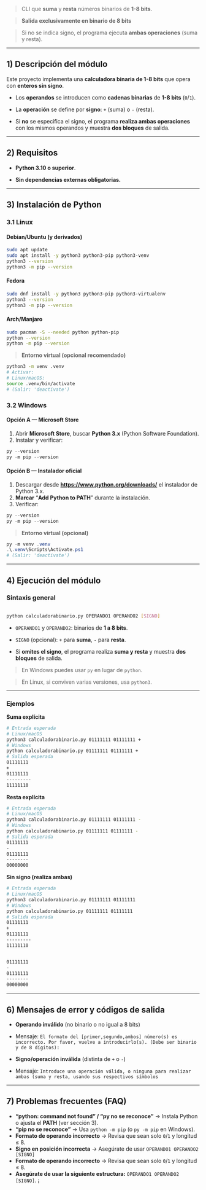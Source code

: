 > CLI que **suma** y **resta** números binarios de **1-8 bits**.

> **Salida exclusivamente en binario de 8 bits**

> Si no se indica signo, el programa ejecuta **ambas operaciones** (suma y resta).

---
## 1) Descripción del módulo

  

Este proyecto implementa una **calculadora binaria de 1-8 bits** que opera con **enteros sin signo**.

- Los **operandos** se introducen como **cadenas binarias** de **1-8 bits** (`0`/`1`).

- La **operación** se define por **signo**: `+` (suma) o `-` (resta).

- Si **no** se especifica el signo, el programa **realiza ambas operaciones** con los mismos operandos y muestra **dos bloques** de salida.

---
## 2) Requisitos

- **Python 3.10 o superior**.

- **Sin dependencias externas obligatorias.**
---

## 3) Instalación de Python

### 3.1 Linux

#### Debian/Ubuntu (y derivados)
```bash
sudo apt update
sudo apt install -y python3 python3-pip python3-venv
python3 --version
python3 -m pip --version
```

#### Fedora
```bash
sudo dnf install -y python3 python3-pip python3-virtualenv
python3 --version
python3 -m pip --version
```

#### Arch/Manjaro
```bash
sudo pacman -S --needed python python-pip
python --version
python -m pip --version
```

> **Entorno virtual (opcional recomendado)**
```bash
python3 -m venv .venv
# Activar:
# Linux/macOS:
source .venv/bin/activate
# (Salir: 'deactivate')
```

### 3.2 Windows

#### Opción A — Microsoft Store
1. Abrir **Microsoft Store**, buscar **Python 3.x** (Python Software Foundation).
2. Instalar y verificar:
```powershell
py --version
py -m pip --version
```

#### Opción B — Instalador oficial
1. Descargar desde **https://www.python.org/downloads/** el instalador de Python 3.x.
2. **Marcar** “**Add Python to PATH**” durante la instalación.
3. Verificar:
```powershell
py --version
py -m pip --version
```

> **Entorno virtual (opcional)**
```powershell
py -m venv .venv
.\.venv\Scripts\Activate.ps1
# (Salir: 'deactivate')
```

---

## 4) Ejecución del módulo

  

### Sintaxis general

```bash

python calculadorabinario.py OPERANDO1 OPERANDO2 [SIGNO]

```

- `OPERANDO1` y `OPERANDO2`: binarios de **1 a 8 bits**.

- `SIGNO` (opcional): `+` para **suma**, `-` para **resta**.

- Si **omites el signo**, el programa realiza **suma y resta** y muestra **dos bloques** de salida.

  

> En Windows puedes usar `py` en lugar de `python`.

> En Linux, si conviven varias versiones, usa `python3`.

---
### Ejemplos

**Suma explícita**

```bash
# Entrada esperada
# Linux/macOS
python3 calculadorabinario.py 01111111 01111111 +
# Windows
python calculadorabinario.py 01111111 01111111 +
# Salida esperada
01111111
+
01111111
---------
11111110
```

**Resta explícita**

```bash
# Entrada esperada
# Linux/macOS
python3 calculadorabinario.py 01111111 01111111 -
# Windows
python calculadorabinario.py 01111111 01111111 -
# Salida esperada
01111111
-
01111111
--------
00000000
```

**Sin signo (realiza ambas)**
```bash
# Entrada esperada
# Linux/macOS
python3 calculadorabinario.py 01111111 01111111
# Windows
python calculadorabinario.py 01111111 01111111
# Salida esperada
01111111
+
01111111
---------
11111110


01111111
-
01111111
--------
00000000
```
---
## 6) Mensajes de error y códigos de salida

  

- **Operando inválido** (no binario o no igual a 8 bits)

- Mensaje: `El formato del [primer,segundo,ambos] número(s) es incorrecto. Por favor, vuelve a introducirlo(s). (Debe ser binario y de 8 dígitos):`

- **Signo/operación inválida** (distinta de `+` o `-`)

- Mensaje: `Introduce una operación válida, o ninguna para realizar ambas (suma y resta, usando sus respectivos símbolos`
---
## 7) Problemas frecuentes (FAQ)
- **“python: command not found” / “py no se reconoce”** → Instala Python o ajusta el **PATH** (ver sección 3).
- **“pip no se reconoce”** → Usa `python -m pip` (o `py -m pip` en Windows).
- **Formato de operando incorrecto** → Revisa que sean solo `0`/`1` y longitud ≤ 8.
- **Signo en posición incorrecta** → Asegúrate de usar `OPERANDO1 OPERANDO2 [SIGNO]`
- **Formato de operando incorrecto** → Revisa que sean solo `0`/`1` y longitud ≤ 8.
- **Asegúrate de usar la siguiente estructura:** `OPERANDO1 OPERANDO2 [SIGNO]`.
¡
